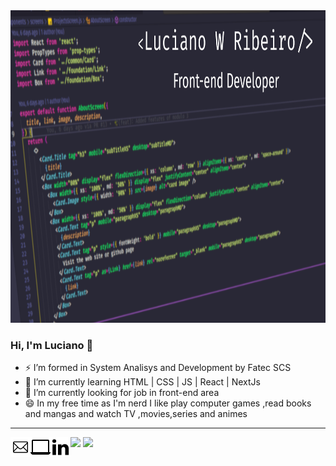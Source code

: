 <img src="./assets/capaGithub.png" height="500px"/>

<h3> Hi, I'm Luciano 👋</h3>

- ⚡ I’m formed in System Analisys and Development by Fatec SCS
- 💬 I’m currently learning HTML | CSS | JS | React | NextJs
- 🔭 I’m currently looking for job in front-end area
- 😄 In my free time as I'm nerd I like play computer games ,read books and mangas and watch TV ,movies,series and animes
--------------------------------
<a href="mailto:lucianowribeiro@gmail.com"><img align="left" src="./assets/1814108-32.png" witdh="32px"/> 
<a href="https://portifolio-lucianowribeiro.vercel.app/"><img align="left" witdh="32px" src="./assets/2205216-32.png"/></a>
<a href="https://www.linkedin.com/in/lucianowribeiro/"><img align="left" witdh="32px" src="./assets/367593-32.png"/></a>

<img height="200px" src="https://github-readme-stats.vercel.app/api?username=lucianowribeiro&show_icons=true&theme=dracula"/>
<img height="200px" src="https://github-readme-stats.vercel.app/api/top-langs/?username=lucianowribeiro&theme=dracula&layout=compact"/>

 
